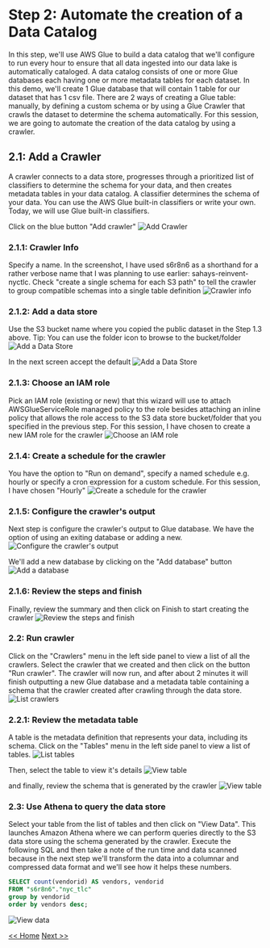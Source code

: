 # Step 2: Automate the creation of a Data Catalog
In this step, we'll use AWS Glue to build a data catalog that we'll configure to run every hour to ensure that all data ingested into our data lake is automatically cataloged. A data catalog consists of one or more Glue databases each having one or more metadata tables for each dataset. In this demo, we'll create 1 Glue database that will contain 1 table for our dataset that has 1 csv file. There are 2 ways of creating a Glue table: manually, by defining a custom schema or by using a Glue Crawler that crawls the dataset to determine the schema automatically. For this session, we are going to automate the creation of the data catalog by using a crawler.

## 2.1: Add a Crawler
A crawler connects to a data store, progresses through a prioritized list of classifiers to determine the schema for your data, and then creates metadata tables in your data catalog. A classifier determines the schema of your data. You can use the AWS Glue built-in classifiers or write your own. Today, we will use Glue built-in classifiers.

Click on the blue button "Add crawler"
![Add Crawler](screenshots/add-crawler.png)

### 2.1.1: Crawler Info
Specify a name. In the screenshot, I have used s6r8n6 as a shorthand for a rather verbose name that I was planning to use earlier: sahays-reinvent-nyctlc. Check "create a single schema for each S3 path" to tell the crawler to group compatible schemas into a single table definition
![Crawler info](screenshots/crawler-info.png)

### 2.1.2: Add a data store
Use the S3 bucket name where you copied the public dataset in the Step 1.3 above. Tip: You can use the folder icon to browse to the bucket/folder
![Add a Data Store](screenshots/data-store.png)

In the next screen accept the default
![Add a Data Store](screenshots/add-another-data-store.png)

### 2.1.3: Choose an IAM role
Pick an IAM role (existing or new) that this wizard will use to attach AWSGlueServiceRole managed policy to the role besides attaching an inline policy that allows the role access to the S3 data store bucket/folder that you specified in the previous step. For this session, I have chosen to create a new IAM role for the crawler
![Choose an IAM role](screenshots/iam-role.png)

### 2.1.4: Create a schedule for the crawler
You have the option to "Run on demand", specify a named schedule e.g. hourly or specify a cron expression for a custom schedule. For this session, I have chosen "Hourly"
![Create a schedule for the crawler](screenshots/schedule.png)

### 2.1.5: Configure the crawler's output
Next step is configure the crawler's output to Glue database. We have the option of using an exiting database or adding a new. 
![Configure the crawler's output](screenshots/configure-output.png)

We'll add a new database by clicking on the "Add database" button
![Add a database](screenshots/add-database.png)

### 2.1.6: Review the steps and finish
Finally, review the summary and then click on Finish to start creating the crawler
![Review the steps and finish](screenshots/review-steps.png)

### 2.2: Run crawler
Click on the "Crawlers" menu in the left side panel to view a list of all the crawlers. Select the crawler that we created and then click on the button "Run crawler". The crawler will now run, and after about 2 minutes it will finish outputting a new Glue database and a metadata table containing a schema that the crawler created after crawling through the data store.
![List crawlers](screenshots/list-crawlers-run.png)

### 2.2.1: Review the metadata table
A table is the metadata definition that represents your data, including its schema. Click on the "Tables" menu in the left side panel to view a list of tables.
![List tables](screenshots/list-tables.png)

Then, select the table to view it's details
![View table](screenshots/view-table.png)

and finally, review the schema that is generated by the crawler
![View table](screenshots/view-table-schema.png)

### 2.3: Use Athena to query the data store
Select your table from the list of tables and then click on "View Data". This launches Amazon Athena where we can perform queries directly to the S3 data store using the schema generated by the crawler. Execute the following SQL and then take a note of the run time and data scanned because in the next step we'll transform the data into a columnar and compressed data format and we'll see how it helps these numbers.
```SQL
SELECT count(vendorid) AS vendors, vendorid
FROM "s6r8n6"."nyc_tlc"
group by vendorid
order by vendors desc;
```
![View data](screenshots/view-data.png)

[<< Home](README.md)  [Next >>](step-three.md)